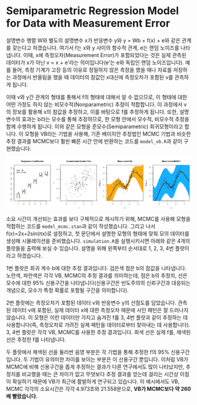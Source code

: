# Semiparametric Regression Model for Data with Measurement Error

설명변수 행렬 W와 별도의 설명변수 x가 반응변수 y와 y = Wb + f(x) + e와 같은 관계를 갖는다고 하겠습니다. 여기서 f는 x와 y 사이의 함수적 관계, e는 랜덤 노이즈를 나타냅니다. 이때, x에 측정오차(Measurement Error)가 포함되었다는 것은 실제 관측된 데이터가 x가 아닌 v = x + e'라는 의미입니다(e'는 e와 독립인 랜덤 노이즈입니다). 예를 들어, 측정 기계가 고장 등의 이유로 정밀하지 않은 측정을 했을 때나 자료를 저장하는 과정에서 반올림을 했을 때 데이터의 참값인 x대신에 측정오차가 포함된 v를 관측하게 됩니다.

이때 v와 y간 관계의 형태를 통해서 f의 형태에 대해서 알 수 없으므로, 이 형태에 대한 어떤 가정도 하지 않는 비모수적(Nonparametric) 추정이 적합합니다. 이 과정에서 v의 정보를 활용해 x의 참값을 추정하고, 이를 바탕으로 f를 추정하게 됩니다. 또한, 설명변수의 효과는 b라는 모수를 통해 추정하므로, 한 모형 안에서 모수적, 비모수적 추정을 함께 수행하게 됩니다. 이와 같은 모형을 준모수(Semiparametric) 회귀모형이라고 합니다. 이 모형을 VB라는 기법을 사용해, 기존 베이지안 추정법인 MCMC 기법과 비슷한 추정 결과를 MCMC보다 훨씬 빠른 시간 안에 반환하는 코드를 `model_vb.R`과 같이 구현했습니다.

![simulation-result](./result.png)

소요 시간이 개선되는 효과를 보다 구체적으로 제시하기 위해, MCMC를 사용해 모형을 적합하는 코드를 `model_mcmc.stan`과 같이 작성했습니다. 그리고 나서 f(x)=2x+2sin(πx)로 설정하고, 첫 문단에서 설명한 모형의 형태에 맞춰 모의 데이터를 생성해 시뮬레이션을 준비했습니다. `simulation.R`을 실행시키시면 아래와 같은 4개의 플랏들을 출력해 보실 수 있습니다. 설명을 위해 왼쪽부터 순서대로 1, 2, 3, 4번 플랏이라고 하겠습니다.

1번 플랏은 회귀 계수 b에 대한 추정 결과입니다. 검은색 점은 b의 참값을 나타냅니다. 노란색, 파란색은 각각 VB, MCMC의 추정 결과를 의미하는데, 점은 b의 추정치, 선은 모수에 대한 95% 신용구간을 나타냅니다(신용구간은 빈도주의의 신뢰구간과 대응되는 개념으로, 모수가 특정 확률로 포함될 구간을 의미합니다).

2번 플랏에는 측정오차가 포함된 데이터 v와 반응변수 y의 산점도를 담았습니다. 관측된 데이터 v에 포함된, 실제 데이터 x에 대한 측정오차 때문에 사인 패턴은 잘 드러나지 않습니다. 이 모형은 이런 데이터만 가지고 숨겨진 f를 3, 4번 플랏과 같이 추정하는 데 사용합니다(즉, 측정오차로 가려진 실제 패턴을 데이터로부터 찾아내는 데 사용합니다). 3, 4번 플랏은 각각 VB, MCMC를 사용한 추정 결과입니다. 회색 선은 실제 f를, 채색된 선은 추정한 f를 나타냅니다.

두 플랏에서 채색된 선을 둘러싼 음영 부분은 각 기법을 통해 추정한 f의 95% 신용구간입니다. 두 기법이 유의미한 차이를 보이는 부분은 이 신용구간 뿐입니다. 이처럼 VB가 MCMC에 비해 신용구간을 좁게 추정하는 결과가 다른 연구에서도 많이 나타났지만, 추정치를 비교했을 때는 큰 차이가 없고 무엇보다 추정 결과를 얻는데 걸리는 시간상 이점이 확실하기 때문에 VB가 최근에 활발하게 연구되고 있습니다. 이 예시에서도 VB, MCMC 각각의 소요시간은 각각 4.973초와 21.558분으로, **VB가 MCMC보다 약 260배 빨랐습니다**.
